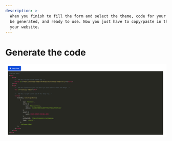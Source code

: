 ```yaml
---
description: >-
  When you finish to fill the form and select the theme, code for your site will
  be generated, and ready to use. Now you just have to copy/paste in the code of
  your website.
---
```


# Generate the code

![](../.gitbook/assets/image%20%283%29.png)

